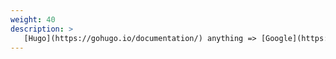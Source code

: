 ```yaml
---
weight: 40
description: >
   [Hugo](https://gohugo.io/documentation/) anything => [Google](https://google.com)
---
```

